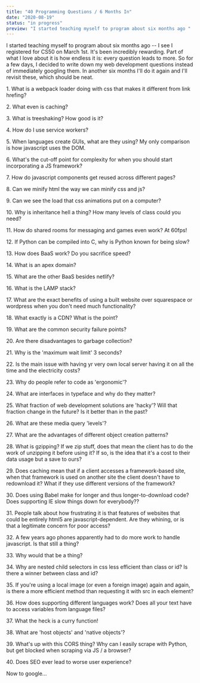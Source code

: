 ```yaml
---
title: "40 Programming Questions / 6 Months In"
date: "2020-08-19"
status: "in progress"
preview: "I started teaching myself to program about six months ago "
---
```


I started teaching myself to program about six months ago -- I see I registered for CS50 on March 1st. It's been incredibly rewarding. Part of what I love about it is how endless it is: every question leads to more. So for a few days, I decided to write down my web development questions instead of immediately googling them. In another six months I'll do it again and I'll revisit these, which should be neat.

1\. What is a webpack loader doing with css that makes it different from link hrefing?

2\. What even is caching?

3\. What is treeshaking? How good is it?

4\. How do I use service workers?

5\. When languages create GUIs, what are they using? My only comparison is how javascript uses the DOM.

6\. What's the cut-off point for complexity for when you should start incorporating a JS framework?

7\. How do javascript components get reused across different pages?

8\. Can we minify html the way we can minify css and js?

9\. Can we see the load that css animations put on a computer?

10\. Why is inheritance hell a thing? How many levels of class could you need?

11\. How do shared rooms for messaging and games even work? At 60fps!

12\. If Python can be compiled into C, why is Python known for being slow?

13\. How does BaaS work? Do you sacrifice speed?

14\. What is an apex domain?

15\. What are the other BaaS besides netlify?

16\. What is the LAMP stack?

17\. What are the exact benefits of using a built website over squarespace or wordpress when you don't need much functionality?

18\. What exactly is a CDN? What is the point?

19\. What are the common security failure points?

20\. Are there disadvantages to garbage collection?

21\. Why is the 'maximum wait limit' 3 seconds?

22\. Is the main issue with having yr very own local server having it on all the time and the electricity costs?

23\. Why do people refer to code as 'ergonomic'?

24\. What are interfaces in typeface and why do they matter?

25\. What fraction of web development solutions are 'hacky'? Will that fraction change in the future? Is it better than in the past?

26\. What are these media query 'levels'?

27\. What are the advantages of different object creation patterns?

28\. What is gzipping? If we zip stuff, does that mean the client has to do the work of unzipping it before using it? If so, is the idea that it's a cost to their data usage but a save to ours?

29\. Does caching mean that if a client accesses a framework-based site, when that framework is used on another site the client doesn't have to redownload it? What if they use different versions of the framework?

30\. Does using Babel make for longer and thus longer-to-download code? Does supporting IE slow things down for everybody??

31\. People talk about how frustrating it is that features of websites that could be entirely html5 are javascript-dependent. Are they whining, or is that a legitimate concern for poor access?

32\. A few years ago phones apparently had to do more work to handle javascript. Is that still a thing?

33\. Why would that be a thing?

34\. Why are nested child selectors in css less efficient than class or id? Is there a winner between class and id?

35\. If you're using a local image (or even a foreign image) again and again, is there a more efficient method than requesting it with src in each element?

36\. How does supporting different languages work? Does all your text have to access variables from language files?

37\. What the heck is a curry function!

38\. What are 'host objects' and 'native objects'?

39\. What's up with this CORS thing? Why can I easily scrape with Python, but get blocked when scraping via JS / a browser?

40\. Does SEO ever lead to worse user experience?

Now to google...
